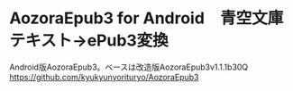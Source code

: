 # AozoraEpub3 for Android　青空文庫テキスト→ePub3変換

Android版AozoraEpub3。ベースは改造版AozoraEpub3v1.1.1b30Q　https://github.com/kyukyunyorituryo/AozoraEpub3
